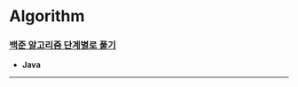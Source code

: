 # Algorithm

### [백준 알고리즘 단계별로 풀기](https://github.com/eastheat10/algorithm/blob/master/README.md)

* **Java**

- - - -


